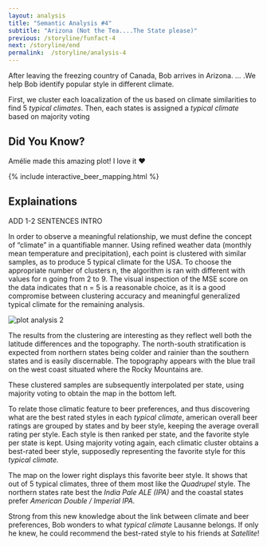 ```yaml
---
layout: analysis
title: "Semantic Analysis #4"
subtitle: "Arizona (Not the Tea....The State please)"
previous: /storyline/funfact-4
next: /storyline/end
permalink:  /storyline/analysis-4
---
```


After leaving the freezing country of Canada, Bob arrives in Arizona. … .We help Bob identify popular style in different climate. 

First, we cluster each loacalization of the us based on climate similarities to find 5 *typical climates*. Then, each states is assigned a *typical climate* based on majority voting

## Did You Know?
Amélie made this amazing plot! I love it ❤

<div>
    {% include interactive_beer_mapping.html %} 
</div>

## Explainations
ADD 1-2 SENTENCES INTRO

In order to observe a meaningful relationship, we must define the concept of “climate” in a quantifiable manner.  Using refined weather data (monthly mean temperature and precipitation), each point is clustered with similar samples, as to produce 5 typical climate for the USA. To choose the appropriate number of clusters n, the algorithm is ran with different with values for n going from 2 to 9. The visual inspection of the MSE score on the data indicates that n = 5 is a reasonable choice, as it is a good compromise between clustering accuracy and meaningful generalized typical climate for the remaining analysis.

<img title="" alt="plot analysis 2" src="/assets/figures/analysis4_plot.svg">

The results from the clustering are interesting as they reflect well both the latitude differences and the topography. The north-south stratification is expected from northern states being colder and rainier than the southern states and is easily discernable. The topography appears with the blue trail on the west coast situated where the Rocky Mountains are.

These clustered samples are subsequently interpolated per state, using majority voting to obtain the map in the bottom left.

To relate those climatic feature to beer preferences, and thus discovering what are the best rated styles in each *typical climate*, american overall beer ratings are grouped by states and by beer style, keeping the average overall rating per style.  Each style is then ranked per state, and the favorite style per state is kept. Using majority voting again, each climatic cluster obtains a best-rated beer style, supposedly representing the favorite style for this *typical climate.*

The map on the lower right displays this favorite beer style. It shows that out of 5 typical climates, three of them most like the *Quadrupel* style. The northern states rate best the *India Pale ALE (IPA)* and the coastal states prefer *American Double / Imperial IPA.*

Strong from this new knowledge about the link between climate and beer preferences, Bob wonders to what *typical climate* Lausanne belongs. If only he knew, he could recommend the best-rated style to his friends at *Satellite*!
